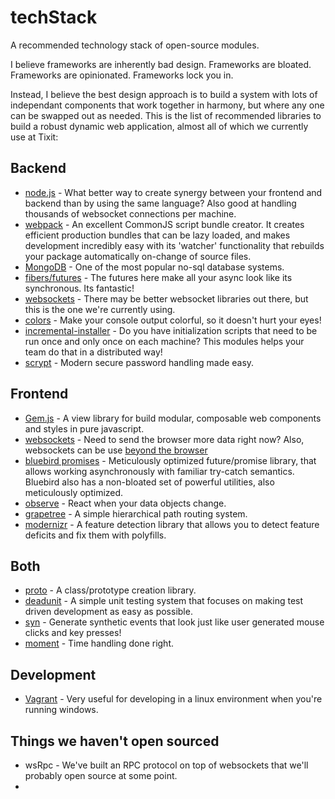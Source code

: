 # techStack
A recommended technology stack of open-source modules.

I believe frameworks are inherently bad design. Frameworks are bloated. Frameworks are opinionated. Frameworks lock you in. 

Instead, I believe the best design approach is to build a system with lots of independant components that work together in harmony, but where any one can be swapped out as needed. This is the list of recommended libraries to build a robust dynamic web application, almost all of which we currently use at Tixit:

## Backend

* [node.js](http://nodejs.org/) - What better way to create synergy between your frontend and backend than by using the same language? Also good at handling thousands of websocket connections per machine.
* [webpack](http://webpack.github.io/) - An excellent CommonJS script bundle creator. It creates efficient production bundles that can be lazy loaded, and makes development incredibly easy with its 'watcher' functionality that rebuilds your package automatically on-change of source files.
* [MongoDB](http://www.mongodb.org/) - One of the most popular no-sql database systems.
* [fibers/futures](https://github.com/laverdet/node-fibers) - The futures here make all your async look like its synchronous. Its fantastic!
* [websockets](https://github.com/theturtle32/WebSocket-Node) - There may be better websocket libraries out there, but this is the one we're currently using. 
* [colors](https://github.com/marak/colors.js/) - Make your console output colorful, so it doesn't hurt your eyes!
* [incremental-installer](https://github.com/fresheneesz/incremental-installer) - Do you have initialization scripts that need to be run once and only once on each machine? This modules helps your team do that in a distributed way!
* [scrypt](https://github.com/barrysteyn/node-scrypt) - Modern secure password handling made easy. 

## Frontend

* [Gem.js](https://github.com/Tixit/Gem.js) - A view library for build modular, composable web components and styles in pure javascript.
* [websockets](https://developer.mozilla.org/en-US/docs/WebSockets) - Need to send the browser more data right now? Also, websockets can be use [beyond the browser](http://www.slideshare.net/cjmyers/web-sockets-are-not-just-for-web-browsers-26442068)
* [bluebird promises](https://github.com/petkaantonov/bluebird) - Meticulously optimized future/promise library, that allows working asynchronously with familiar try-catch semantics. Bluebird also has a non-bloated set of powerful utilities, also meticulously optimized.
* [observe](https://github.com/Tixit/observe) - React when your data objects change.
* [grapetree](https://github.com/fresheneesz/grapetree) - A simple hierarchical path routing system. 
* [modernizr](http://modernizr.com/) - A feature detection library that allows you to detect feature deficits and fix them with polyfills.

## Both

* [proto](https://github.com/fresheneesz/proto) - A class/prototype creation library.
* [deadunit](https://github.com/fresheneesz/deadunit) - A simple unit testing system that focuses on making test driven development as easy as possible.
* [syn](https://github.com/bitovi/syn) - Generate synthetic events that look just like user generated mouse clicks and key presses!
* [moment](http://momentjs.com/) - Time handling done right.

## Development

* [Vagrant](https://www.vagrantup.com/) - Very useful for developing in a linux environment when you're running windows.

## Things we haven't open sourced

* wsRpc - We've built an RPC protocol on top of websockets that we'll probably open source at some point.
* 
